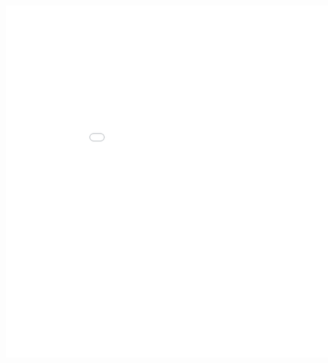 <iframe src="//datawrapper.dwcdn.net/h4cuM/4/" scrolling="no" frameborder="0" allowtransparency="true" width="980" height="800"></iframe>
